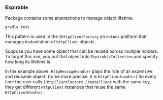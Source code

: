 ### Expirable

Package contains some abstractions to manage object lifetime.

```sh
gradle test
```

This pattern is used in the `IHttpClientFactory` on `dotnet` platform that manages instantiation of `HttpClient` objects.

Suppose you have some object that can be reused across multiple holders. To target this aim, you put that object
into `ExpirableCollection` and specify how long its lifetime is.

In the example above, `HttpMessageHandler` plays the role of an expensive and reusable object. (to be more precise, it is `HttpClientHandler`)
So every time the user calls `IHttpClientFactory.CreateClient` with the same key, they get different `HttpClient` instances that reuse the same `HttpClientHandler`.
